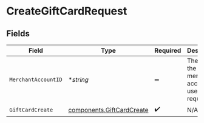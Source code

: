 # CreateGiftCardRequest


## Fields

| Field                                                                  | Type                                                                   | Required                                                               | Description                                                            |
| ---------------------------------------------------------------------- | ---------------------------------------------------------------------- | ---------------------------------------------------------------------- | ---------------------------------------------------------------------- |
| `MerchantAccountID`                                                    | **string*                                                              | :heavy_minus_sign:                                                     | The ID of the merchant account to use for this request.                |
| `GiftCardCreate`                                                       | [components.GiftCardCreate](../../models/components/giftcardcreate.md) | :heavy_check_mark:                                                     | N/A                                                                    |
